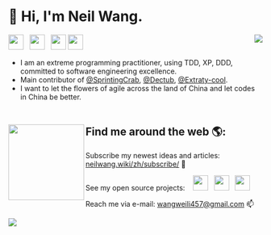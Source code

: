 # 👋 Hi, I'm Neil Wang. 
<img align="right" src="https://github-readme-stats.vercel.app/api?username=VWWL&show_icon=true">
<p align='left'>
    <a href="https://neilwang.wiki"><img height="30" src="https://avatars.githubusercontent.com/u/59614059?v=4"></a>&nbsp;&nbsp;
    <a href="https://twitter.com/NeilWan95704249"><img height="30" src="https://pbs.twimg.com/profile_images/1354533298685566983/2mZQ3Lpt_400x400.jpg"></a>&nbsp;&nbsp;
    <a href="https://www.zhihu.com/people/zhe-huo-bu-shi-lao-wang"><img height="30" src="https://strawberryamoszc.oss-cn-shanghai.aliyuncs.com/github/icon/zhihu.png"></a>
    <a href="http://links.neilwang.wiki/qq"><img height="30" src="https://www.logo.wine/a/logo/Tencent_QQ/Tencent_QQ-Logo.wine.svg"></a>
 </p>

- I am an extreme programming practitioner, using TDD, XP, DDD, committed to software engineering excellence. 
- Main contributor of <a href="https://github.com/SprintingCrab">@SprintingCrab</a>, <a href="https://github.com/Dectub">@Dectub</a>, <a href="https://github.com/Extraty-cool">@Extraty-cool</a>. 
- I want to let the flowers of agile across the land of China and let codes in China be better. <br/><br/>

## Find me around the web 🌎:<a href="https://github.com/VWWL"><img align="left" width="150" height="150" src="https://avatars.githubusercontent.com/u/59614059?v=4"></a>
 Subscribe my newest ideas and articles: [neilwang.wiki/zh/subscribe/](https://neilwang.wiki/zh/subscribe/index.html) 💼

<p align='left'>
  <span> See my open source projects: &nbsp;&nbsp;</span>
    <a href="https://github.com/SprintingCrab"><img height="30" src="https://avatars.githubusercontent.com/u/93175082?s=200&v=4"></a>&nbsp;&nbsp;
    <a href="https://github.com/Dectub"><img height="30" src="https://avatars.githubusercontent.com/u/93177708?s=200&v=4"></a>&nbsp;&nbsp;
    <a href="https://github.com/Extraty-cool"><img height="30" src="https://avatars.githubusercontent.com/u/93178161?s=400&u=3612fd0f2dd37a81bf1475c973f2e169100e4ca0&v=4"></a>
 </p>

 Reach me via e-mail: [wangweili457@gmail.com](mailto:wangweili457@gmail.com) 📫

<p>
<img align="left" src="https://github-readme-stats.vercel.app/api/top-langs/?username=VWWL&layout=compact&exclude_repo=sumy7.github.io">
</p>
